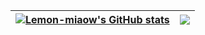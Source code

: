 | <a href="https://github.com/anuraghazra/github-readme-stats"><img align="center" src="https://github-readme-stats.vercel.app/api?username=Lemon-miaow&include_all_commits=true&hide=stars&show_icons=true&count_private=true&hide_border=true&rank_icon=github" alt="Lemon-miaow's GitHub stats" /></a> | <a href="https://github.com/anuraghazra/github-readme-stats"><img align="center" src="https://github-readme-stats.vercel.app/api/top-langs/?username=Lemon-miaow&layout=compact&langs_count=9&size_weight=0.5&count_weight=0.5&hide_border=true&hide=javascript,html,ejs,css,stylus" /></a> |
| ------------- | ------------- |
